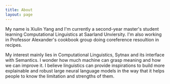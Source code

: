 ```yaml
---
title: About
layout: page
---
```


<p>My name is Xiulin Yang and I'm currently a second-year master's student learning Computational Linguistics at Saarland Unviersity. I'm also working in Professor Alexander's cookbook group doing coreference resoultion in recipes. </p>

<p>My interest mainly lies in Computational Linguistics, Sytnax and its interface with Semantics. I wonder how much machine can grasp meaning and how we can improve it. I believe linguistics can provide inspirations to build more explainable and robust large neural language models in the way that it helps people to know the limitation and strengths of them. </p>
